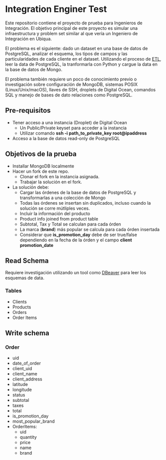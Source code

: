 # Integration Enginer Test
Este repositorio contiene el proyecto de prueba para Ingenieros de Integración. El objetivo principal de este proyecto es simular una infraestructura y problem set similar al que vería un Ingeniero de Integración en Ubiqua.

El problema es el siguiente: dado un dataset en una base de datos de PostgreSQL, analizar el esquema, los tipos de campos y las particularidades de cada cliente en el dataset. Utilizando el proceso de [ETL](https://en.wikipedia.org/wiki/Extract,_transform,_load), leer la data de PostgreSQL, la tranformarla con Python y cargue la data en la base de datos de Mongo.

El problema también requiere un poco de conocimiento previo o investigación sobre configuración de MongoDB, sistemas POSIX (Linux/Unix/macOS), llaves de SSH, droplets de Digital Ocean, comandos SQL y manejo de bases de dato relaciones como PostgreSQL.

## Pre-requisitos
- Tener acceso a una instancia (Droplet) de Digital Ocean
  - Un Public/Private keyset para acceder a la instancia
  - Utilizar comando **ssh -i path_to_private_key root@ipaddress**
- Acceso a la base de datos read-only de PostgreSQL

## Objetivos de la prueba
- Installar MongoDB localmente
- Hacer un fork de este repo.
    - Clonar el fork en la instancia asignada.
    - Trabajar la solución en el fork.
- La solución debe:
    - Cargar las órdenes de la base de datos de PostgreSQL y transformarlas a una colección de Mongo
    - Todas las órdenes se insertan sin duplicados, incluso cuando la solución se corre mútliples veces.
    - Incluir la información del producto
    - Product info joined from product table
    - Subtotal, Tax y Total se calculan para cada órden
    - La marca (**brand**) más popular se calcula para cada órden insertada
    - Considerar que **is_promotion_day** debe de ser true/false dependiendo en la fecha de la órden y el campo **client promotion_date**


## Read Schema
Requiere investigación utilizando un tool como [DBeaver](https://dbeaver.io/) para leer los esquemas de data.

### Tables
  - Clients
  - Products
  - Orders
  - Order Items

## Write schema

### Order
  - uid
  - date_of_order
  - client_uid
  - client_name
  - client_address
  - latitude
  - longitude
  - status
  - subtotal
  - taxes
  - total
  - is_promotion_day
  - most_popular_brand
  - OrderItems:
    - uid
    - quantity
    - price
    - name
    - brand
